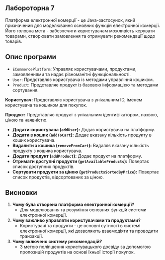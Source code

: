 ## Лабороторна 7

Платформа електронної комерції - це Java-застосунок, який призначений для моделювання основних функцій електронної комерції. Його головна мета - забезпечити користувачам можливість керувати товарами, створювати замовлення та отримувати рекомендації щодо товарів.

## Опис програми
- `ECommercePlatform`: Управляє користувачами, продуктами, замовленнями та надає різноманітні функціональності.
- `User`: Представляє користувача із методами управління кошиком.
- `Product`: Представляє продукт із базовою інформацією та методами сортування.

**Користувач:** Представляє користувача з унікальним ID, іменем користувача та кошиком для покупок.

**Продукт:** Представляє продукт з унікальним ідентифікатором, назвою, ціною та наявністю.

- **Додати користувача (`addUser`):** Додає користувача на платформу.
- **Додати в кошик (`addToCart`):** Додає вказану кількість продукту в кошик користувача.
- **Видалити з кошика (`removeFromCart`):** Видаляє вказану кількість продукту з кошика користувача.
- **Додати продукт (`addProduct`):** Додає продукт на платформу.
- **Отримати доступні продукти (`getAvailableProducts`):** Повертає список доступних продуктів.
- **Сортувати продукти за ціною (`getProductsSortedByPrice`):** Повертає список продуктів, відсортованих за ціною.

## Висновки
1. **Чому була створена платформа електронної комерції?**
   - Для моделювання та розуміння основних функцій системи електронної комерції.
2. **Чому важливо управляти користувачами та продуктами?**
   - Користувачі та продукти - це основні сутності в системі електронної комерції, які дозволяють взаємодіяти та проводити транзакції.
3. **Чому включено систему рекомендацій?**
   - З метою поліпшення користувацького досвіду за допомогою пропозицій продуктів на основі їхньої історії покупок.
